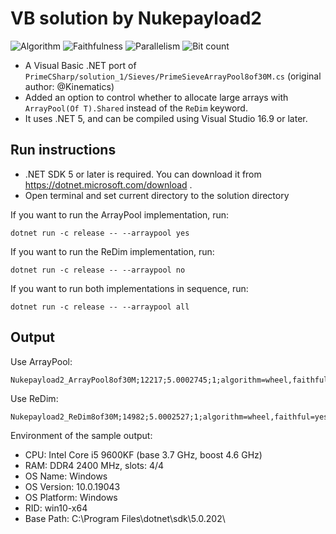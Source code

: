 # VB solution by Nukepayload2

![Algorithm](https://img.shields.io/badge/Algorithm-wheel-green)
![Faithfulness](https://img.shields.io/badge/Faithful-yes-green)
![Parallelism](https://img.shields.io/badge/Parallel-no-green)
![Bit count](https://img.shields.io/badge/Bits-1-green)

- A Visual Basic .NET port of `PrimeCSharp/solution_1/Sieves/PrimeSieveArrayPool8of30M.cs` (original author: @Kinematics)
- Added an option to control whether to allocate large arrays with `ArrayPool(Of T).Shared` instead of the `ReDim` keyword.
- It uses .NET 5, and can be compiled using Visual Studio 16.9 or later.

## Run instructions 

- .NET SDK 5 or later is required. You can download it from https://dotnet.microsoft.com/download .
- Open terminal and set current directory to the solution directory

If you want to run the ArrayPool implementation, run:
```console
dotnet run -c release -- --arraypool yes
```

If you want to run the ReDim implementation, run:
```console
dotnet run -c release -- --arraypool no
```

If you want to run both implementations in sequence, run:
```console
dotnet run -c release -- --arraypool all
```

## Output
Use ArrayPool:
```
Nukepayload2_ArrayPool8of30M;12217;5.0002745;1;algorithm=wheel,faithful=yes,bits=1
```

Use ReDim:
```
Nukepayload2_ReDim8of30M;14982;5.0002527;1;algorithm=wheel,faithful=yes,bits=1
```

Environment of the sample output:
- CPU:         Intel Core i5 9600KF (base 3.7 GHz, boost 4.6 GHz)
- RAM:         DDR4 2400 MHz, slots: 4/4
- OS Name:     Windows
- OS Version:  10.0.19043
- OS Platform: Windows
- RID:         win10-x64
- Base Path:   C:\Program Files\dotnet\sdk\5.0.202\
